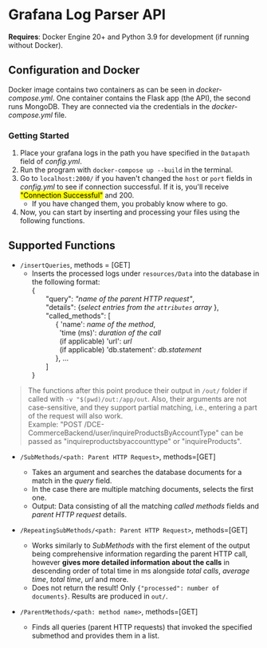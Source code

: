 # Grafana Log Parser API
**Requires**: Docker Engine 20+ and Python 3.9 for development (if running without Docker).


## Configuration and Docker

Docker image contains two containers as can be seen in _docker-compose.yml_. One container contains the Flask app
(the API), the second runs MongoDB. They are connected via the credentials in the _docker-compose.yml_ file.

### Getting Started
1. Place your grafana logs in the path you have specified in the `Datapath` field of 
_config.yml_.
2. Run the program with `docker-compose up --build` in the terminal.
3. Go to `localhost:2000/` if you haven't changed the `host` or `port` fields in _config.yml_ to see if connection
successful. If it is, you'll receive <mark>"Connection Successful"</mark> and 200.
    - If you have changed them, you probably know where to go.
4. Now, you can start by inserting and processing your files using the following functions.


## Supported Functions
- `/insertQueries`, methods = [GET]
  - Inserts the processed logs under `resources/Data` into the database 
    in the following format: <br>
      { <br>
         "query": *"name of the parent HTTP request"*, <br>
         "details": {*select entries from the `attributes` array* }, <br>
         "called_methods": [ <br>
              { 'name': *name of the method*, <br>
                'time (ms)': *duration of the call* <br>
                (if applicable) 'url': *url* <br>
                (if applicable) 'db.statement': *db.statement* <br>
              }, ... <br>
         ] <br>
     }
                                        
> The functions after this point produce their output in `/out/` folder if called with `-v "$(pwd)/out:/app/out`.
> Also, their arguments are not case-sensitive, and they support partial matching, i.e.,
> entering a part of the request will also work. <br>
> Example: "POST /DCE-CommerceBackend/user/inquireProductsByAccountType" can be passed as
>  "inquireproductsbyaccounttype" or "inquireProducts".

- `/SubMethods/<path: Parent HTTP Request>`, methods=[GET]
    - Takes an argument and searches the database documents for a match in the *query* field. 
    - In the case there are multiple matching documents, selects the first one. 
    - Output: Data consisting of all the matching *called methods* fields and *parent HTTP request* details.


- `/RepeatingSubMethods/<path: Parent HTTP Request>`, methods=[GET]
  - Works similarly to _SubMethods_ with the first element of the output being comprehensive information
  regarding the parent HTTP call, however **gives more detailed information about the calls** in descending 
  order of total time in ms alongside _total calls_, _average time_, _total time_, _url_ and more.
  - Does not return the result! Only `{"processed": number of documents}`. Results are produced in `out/`.


- `/ParentMethods/<path: method name>`, methods=[GET]
  - Finds all queries (parent HTTP requests) that invoked the specified submethod and 
    provides them in a list.

